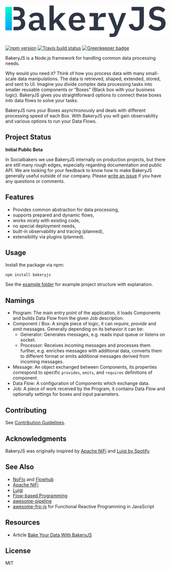 # ![BakeryJS](assets/logo.png)

[![npm version](https://img.shields.io/npm/v/bakeryjs.svg?style=flat-square)](https://www.npmjs.com/package/bakeryjs)
[![Travis build status](https://img.shields.io/travis/com/Socialbakers/BakeryJS.svg?style=flat-square)](https://travis-ci.com/Socialbakers/BakeryJS) [![Greenkeeper badge](https://badges.greenkeeper.io/Socialbakers/BakeryJS.svg?style=flat-square)](https://greenkeeper.io/)

BakeryJS is a Node.js framework for handling common data processing needs.

Why would you need it? Think of how you process data with many small-scale data manipulations. The data is retrieved, shaped, extended, stored, and sent to UI. Imagine you divide complex data processing tasks into smaller reusable components or “Boxes” (Black box with your business logic). BakeryJS gives you straightforward options to connect these boxes into data flows to solve your tasks.

BakeryJS runs your Boxes asynchronously and deals with different processing speed of each Box. With BakeryJS you will gain observability and various options to run your Data Flows.

## Project Status

**Initial Public Beta**

In Socialbakers we use BakeryJS internally on production projects, but there are still many rough edges, especially regarding documentation and public API. We are looking for your feedback to know how to make BakeryJS generally useful outside of our company. Please [write an issue](https://github.com/Socialbakers/BakeryJS/issues) if you have any questions or comments.

## Features

-   Provides common abstraction for data processing,
-   supports prepared and dynamic flows,
-   works nicely with existing code,
-   no special deployment needs,
-   built-in observability and tracing (planned),
-   extensibility via plugins (planned).

## Usage

Install the package via npm:

```
npm install bakeryjs
```

See the [example folder](example/) for example project structure with explanation.

## Namings

- Program: The main entry point of the application, it loads Components and builds Data Flow from the given Job description.
- Component / Box: A single piece of logic, it can _require_, _provide_ and _emit_ messages. Generally depending on its behavior it can be:
    - Generator: Generates messages, e.g. reads input queue or listens on socket.
    - Processor: Receives incoming messages and processes them further, e.g. enriches messages with additional data, converts them to different format or emits additional messages derived from incoming messages.
- Message: An object exchanged between Components, its properties correspond to specific `provides`, `emits`, and `requires` definitions of component.
- Data Flow: A configuration of Components which exchange data.
- Job: A piece of work received by the Program, it contains Data Flow and optionally settings for boxes and input parameters.


## Contributing

See [Contribution Guidelines](CONTRIBUTING.md).

## Acknowledgments

BakeryJS was originally inspired by [Apache NiFi](https://nifi.apache.org/) and [Luigi by Spotify](https://github.com/spotify/luigi).

## See Also

-   [NoFlo](https://noflojs.org/) and [Flowhub](https://flowhub.io/)
-   [Apache NiFi](https://nifi.apache.org/)
-   [Luigi](https://github.com/spotify/luigi)
-   [Flow-based Programming](http://www.jpaulmorrison.com/fbp/)
-   [awesome-pipeline](https://github.com/pditommaso/awesome-pipeline)
-   [awesome-frp-js](https://github.com/stoeffel/awesome-frp-js) for Functional Reactive Programming in JavaScript

## Resources

- Article [Bake Your Data With BakeryJS](https://medium.com/socialbakers-engineering/bake-your-data-with-bakeryjs-3a7636cfff82)

## License

MIT
